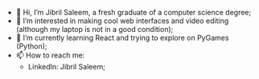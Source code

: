 - 👋 Hi, I’m Jibril Saleem, a fresh graduate of a computer science degree;
- 👀 I’m interested in making cool web interfaces and video editing (although my laptop is not in a good condition);
- 🌱 I’m currently learning React and trying to explore on PyGames (Python);
- 📫 How to reach me:
  - LinkedIn: Jibril Saleem;



<!---
JibrilSaleem/JibrilSaleem is a ✨ special ✨ repository because its `README.md` (this file) appears on your GitHub profile.
You can click the Preview link to take a look at your changes.
--->
